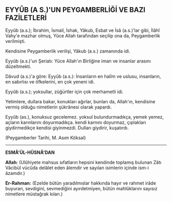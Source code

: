 ## EYYÛB (A S.)'UN PEYGAMBERLİĞİ VE BAZI FAZİLETLERİ

Eyyûb (a.s.); İbrahim, İsmail, İshak, Yâkub, Esbat ve İsâ (a.s.)'lar gibi, İlâhî Vahy'e mazhar olmuş, Yüce Allah tarafından seçilip ona da, Peygamberlik verilmişti.

Kendisine Peygamberlik verilişi, Yâkub (a.s.) zamanında idi.

Eyyûb (a.s.)'un Şeriatı: Yüce Allah'ın Bir­liğine iman ve insanlar arasını düzeltmekti.

Dâvud (a.s.)'a göre: Eyyûb (a.s.): İnsanların en halîm ve uslusu, insanların, en sabırlısı ve öfkelerini, en çok yeneni idi.

Eyyûb (a.s.); yoksullar, züğürtler için çok merhametli idi.

Yetimlere, dullara bakar, konukları ağırlar, bunları da, Allah'ın, kendisine vermiş olduğu nimetlerin şükrânesi olarak yapardı.

Eyyûb (as.), konuksuz gecelemez. yoksul bulundurmadıkça, yemek yemez, açların karınlarını doyurmadıkça. kendi karnını doyurmaz, çıplakları giydirmedikçe kendisi giyinmezdi. Dulları giydirir, kuşatırdı.

(Peygamberler Tarihi, M. Asım Köksal)

<hr>

**ESMÂ'ÜL-HÜSNÂ'DAN**

**Allah**: (Ulûhiyete mahsus sıfatların hep­sini kendinde toplamış bulunan Zâtı Vâcibül vü­cûda delâlet eden âlemdir ve sayılan isimlerin içinde ism-i âzamdır.)

**Er-Rahman:** (Ezelde bütün yaradılmıslar hakkında hayır ve rahmet irâde buyuran, sevdigini, sevmediğini ayırdetmiyen, bütün mahlûk­larını sayısız nimetlere müstağrak kılan.)
